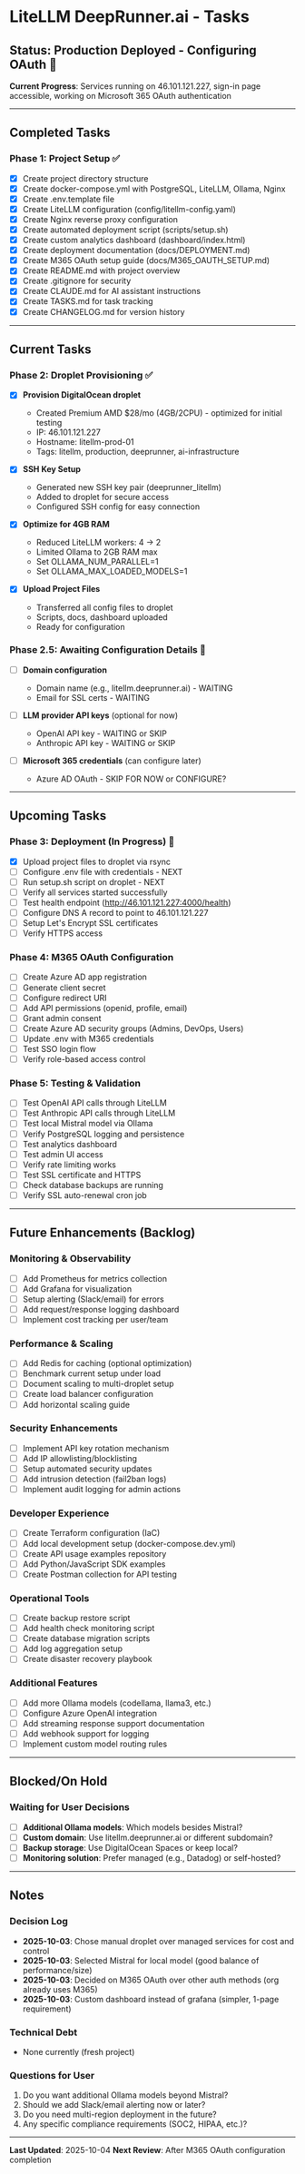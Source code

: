 # LiteLLM DeepRunner.ai - Tasks

## Status: Production Deployed - Configuring OAuth 🔐

**Current Progress**: Services running on 46.101.121.227, sign-in page accessible, working on Microsoft 365 OAuth authentication

---

## Completed Tasks

### Phase 1: Project Setup ✅
- [x] Create project directory structure
- [x] Create docker-compose.yml with PostgreSQL, LiteLLM, Ollama, Nginx
- [x] Create .env.template file
- [x] Create LiteLLM configuration (config/litellm-config.yaml)
- [x] Create Nginx reverse proxy configuration
- [x] Create automated deployment script (scripts/setup.sh)
- [x] Create custom analytics dashboard (dashboard/index.html)
- [x] Create deployment documentation (docs/DEPLOYMENT.md)
- [x] Create M365 OAuth setup guide (docs/M365_OAUTH_SETUP.md)
- [x] Create README.md with project overview
- [x] Create .gitignore for security
- [x] Create CLAUDE.md for AI assistant instructions
- [x] Create TASKS.md for task tracking
- [x] Create CHANGELOG.md for version history

---

## Current Tasks

### Phase 2: Droplet Provisioning ✅
- [x] **Provision DigitalOcean droplet**
  - Created Premium AMD $28/mo (4GB/2CPU) - optimized for initial testing
  - IP: 46.101.121.227
  - Hostname: litellm-prod-01
  - Tags: litellm, production, deeprunner, ai-infrastructure

- [x] **SSH Key Setup**
  - Generated new SSH key pair (deeprunner_litellm)
  - Added to droplet for secure access
  - Configured SSH config for easy connection

- [x] **Optimize for 4GB RAM**
  - Reduced LiteLLM workers: 4 → 2
  - Limited Ollama to 2GB RAM max
  - Set OLLAMA_NUM_PARALLEL=1
  - Set OLLAMA_MAX_LOADED_MODELS=1

- [x] **Upload Project Files**
  - Transferred all config files to droplet
  - Scripts, docs, dashboard uploaded
  - Ready for configuration

### Phase 2.5: Awaiting Configuration Details 🔄
- [ ] **Domain configuration**
  - Domain name (e.g., litellm.deeprunner.ai) - WAITING
  - Email for SSL certs - WAITING

- [ ] **LLM provider API keys** (optional for now)
  - OpenAI API key - WAITING or SKIP
  - Anthropic API key - WAITING or SKIP

- [ ] **Microsoft 365 credentials** (can configure later)
  - Azure AD OAuth - SKIP FOR NOW or CONFIGURE?

---

## Upcoming Tasks

### Phase 3: Deployment (In Progress) 🚧
- [x] Upload project files to droplet via rsync
- [ ] Configure .env file with credentials - NEXT
- [ ] Run setup.sh script on droplet - NEXT
- [ ] Verify all services started successfully
- [ ] Test health endpoint (http://46.101.121.227:4000/health)
- [ ] Configure DNS A record to point to 46.101.121.227
- [ ] Setup Let's Encrypt SSL certificates
- [ ] Verify HTTPS access

### Phase 4: M365 OAuth Configuration
- [ ] Create Azure AD app registration
- [ ] Generate client secret
- [ ] Configure redirect URI
- [ ] Add API permissions (openid, profile, email)
- [ ] Grant admin consent
- [ ] Create Azure AD security groups (Admins, DevOps, Users)
- [ ] Update .env with M365 credentials
- [ ] Test SSO login flow
- [ ] Verify role-based access control

### Phase 5: Testing & Validation
- [ ] Test OpenAI API calls through LiteLLM
- [ ] Test Anthropic API calls through LiteLLM
- [ ] Test local Mistral model via Ollama
- [ ] Verify PostgreSQL logging and persistence
- [ ] Test analytics dashboard
- [ ] Test admin UI access
- [ ] Verify rate limiting works
- [ ] Test SSL certificate and HTTPS
- [ ] Check database backups are running
- [ ] Verify SSL auto-renewal cron job

---

## Future Enhancements (Backlog)

### Monitoring & Observability
- [ ] Add Prometheus for metrics collection
- [ ] Add Grafana for visualization
- [ ] Setup alerting (Slack/email) for errors
- [ ] Add request/response logging dashboard
- [ ] Implement cost tracking per user/team

### Performance & Scaling
- [ ] Add Redis for caching (optional optimization)
- [ ] Benchmark current setup under load
- [ ] Document scaling to multi-droplet setup
- [ ] Create load balancer configuration
- [ ] Add horizontal scaling guide

### Security Enhancements
- [ ] Implement API key rotation mechanism
- [ ] Add IP allowlisting/blocklisting
- [ ] Setup automated security updates
- [ ] Add intrusion detection (fail2ban logs)
- [ ] Implement audit logging for admin actions

### Developer Experience
- [ ] Create Terraform configuration (IaC)
- [ ] Add local development setup (docker-compose.dev.yml)
- [ ] Create API usage examples repository
- [ ] Add Python/JavaScript SDK examples
- [ ] Create Postman collection for API testing

### Operational Tools
- [ ] Create backup restore script
- [ ] Add health check monitoring script
- [ ] Create database migration scripts
- [ ] Add log aggregation setup
- [ ] Create disaster recovery playbook

### Additional Features
- [ ] Add more Ollama models (codellama, llama3, etc.)
- [ ] Configure Azure OpenAI integration
- [ ] Add streaming response support documentation
- [ ] Add webhook support for logging
- [ ] Implement custom model routing rules

---

## Blocked/On Hold

### Waiting for User Decisions
- [ ] **Additional Ollama models**: Which models besides Mistral?
- [ ] **Custom domain**: Use litellm.deeprunner.ai or different subdomain?
- [ ] **Backup storage**: Use DigitalOcean Spaces or keep local?
- [ ] **Monitoring solution**: Prefer managed (e.g., Datadog) or self-hosted?

---

## Notes

### Decision Log
- **2025-10-03**: Chose manual droplet over managed services for cost and control
- **2025-10-03**: Selected Mistral for local model (good balance of performance/size)
- **2025-10-03**: Decided on M365 OAuth over other auth methods (org already uses M365)
- **2025-10-03**: Custom dashboard instead of grafana (simpler, 1-page requirement)

### Technical Debt
- None currently (fresh project)

### Questions for User
1. Do you want additional Ollama models beyond Mistral?
2. Should we add Slack/email alerting now or later?
3. Do you need multi-region deployment in the future?
4. Any specific compliance requirements (SOC2, HIPAA, etc.)?

---

**Last Updated**: 2025-10-04
**Next Review**: After M365 OAuth configuration completion

